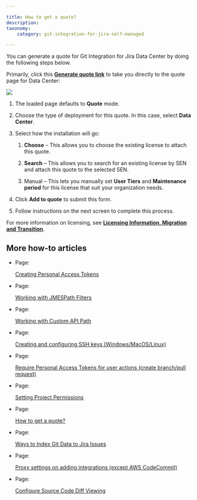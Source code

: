 ```yaml
---

title: How to get a quote?
description:
taxonomy:
    category: git-integration-for-jira-self-managed

---
```

You can generate a quote for Git Integration for Jira Data Center by doing the following steps below.

Primarily, click this [**Generate quote link**](https://www.atlassian.com/purchase/addon/com.xiplink.jira.git.jira_git_plugin.ondemand?purchaseMode=quote) to take you directly to the quote page for Data Center:

![](https://bigbrassband.atlassian.net/wiki/download/attachments/1165721603/jira-datacenter-quote-process.png?version=1&modificationDate=1612508539966&cacheVersion=1&api=v2)

1.  The loaded page defaults to **Quote** mode.

2.  Choose the type of deployment for this quote. In this case, select **Data Center**.

3.  Select how the installation will go:

    1.  **Choose** – This allows you to choose the existing license to attach this quote.

    2.  **Search** – This allows you to search for an existing license by SEN and attach this quote to the selected SEN.

    3.  Manual – This lets you manually set **User Tiers** and **Maintenance period** for this license that suit your organization needs.

4.  Click **Add to quote** to submit this form.

5.  Follow instructions on the next screen to complete this process.


For more information on licensing, see [**Licensing Information, Migration and Transition**](https://bigbrassband.atlassian.net/wiki/spaces/BBBSUPPORT/pages/901120001/Licensing+Information+Migration+and+Transition).

## More how-to articles

*   Page:

    [Creating Personal Access Tokens](/wiki/spaces/GIJDC/pages/107380737/Creating+Personal+Access+Tokens)

*   Page:

    [Working with JMESPath Filters](/wiki/spaces/GIJDC/pages/135430238/Working+with+JMESPath+Filters)

*   Page:

    [Working with Custom API Path](/wiki/spaces/GIJDC/pages/135331922/Working+with+Custom+API+Path)

*   Page:

    [Creating and configuring SSH keys (Windows/MacOS/Linux)](/wiki/spaces/GIJDC/pages/183271450)

*   Page:

    [Require Personal Access Tokens for user actions (create branch/pull request)](/wiki/spaces/GIJDC/pages/317390849)

*   Page:

    [Setting Project Permissions](/wiki/spaces/GIJDC/pages/509444154/Setting+Project+Permissions)

*   Page:

    [How to get a quote?](/wiki/spaces/GIJDC/pages/1165721603)

*   Page:

    [Ways to Index Git Data to Jira Issues](/wiki/spaces/GIJDC/pages/1207828916/Ways+to+Index+Git+Data+to+Jira+Issues)

*   Page:

    [Proxy settings on adding integrations (except AWS CodeCommit)](/wiki/spaces/GIJDC/pages/1808007195)

*   Page:

    [Configure Source Code Diff Viewing](/wiki/spaces/GIJDC/pages/2054881287/Configure+Source+Code+Diff+Viewing)